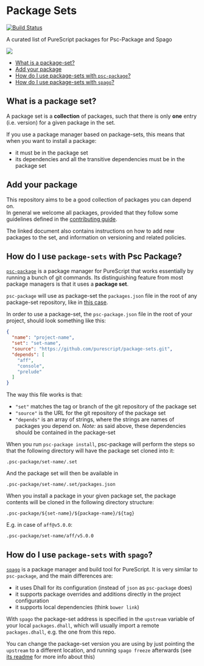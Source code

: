 # Package Sets

[![Build Status](https://travis-ci.org/purescript/package-sets.svg?branch=master)](https://travis-ci.org/purescript/package-sets)

A curated list of PureScript packages for Psc-Package and Spago 

![](https://i.imgur.com/roCuNQ9.png)


- [What is a package-set?](#what-is-a-package-set)
- [Add your package](#add-your-package)
- [How do I use package-sets with `psc-package`?](#how-do-i-use-package-sets-with-psc-package)
- [How do I use package-sets with `spago`?](#how-do-i-use-package-sets-with-spago)


## What is a package set?

A package set is a **collection** of packages, such that there is only **one** entry (i.e. version) for a given package in the set.

If you use a package manager based on package-sets, this means that when you want to install a package:
- it must be in the package set
- its dependencies and all the transitive dependencies must be in the package set

## Add your package

This repository aims to be a good collection of packages you can depend on.  
In general we welcome all packages, provided that they follow some guidelines defined in the [contributing guide](CONTRIBUTING.md).

The linked document also contains instructions on how to add new packages to the set, and information on versioning and related policies.

## How do I use `package-sets` with Psc Package?

[`psc-package`][psc-package] is a package manager for PureScript that works essentially by running a bunch of git commands. Its distinguishing feature from most package managers is that it uses a **package set**.

`psc-package` will use as package-set the `packages.json` file in the root of any package-set repository, like in [this case][packages-json].

In order to use a package-set, the `psc-package.json` file in the root of your project, should look something like this:

```json
{
  "name": "project-name",
  "set": "set-name",
  "source": "https://github.com/purescript/package-sets.git",
  "depends": [
    "aff",
    "console",
    "prelude"
  ]
}
```

The way this file works is that:
- `"set"` matches the tag or branch of the git repository of the package set
- `"source"` is the URL for the git repository of the package set
- `"depends"` is an array of strings, where the strings are names of packages you depend on.
  *Note:* as said above, these dependencies should be contained in the package-set

When you run `psc-package install`, psc-package will perform the steps so that the following directory will have the package set cloned into it:

```
.psc-package/set-name/.set
```

And the package set will then be available in

```
.psc-package/set-name/.set/packages.json
```

When you install a package in your given package set, the package contents will be cloned in the following directory structure:

```
.psc-package/${set-name}/${package-name}/${tag}
```

E.g. in case of `aff@v5.0.0`:

```
.psc-package/set-name/aff/v5.0.0
```

## How do I use `package-sets` with `spago`?

[`spago`][spago] is a package manager and build tool for PureScript. It is very similar to `psc-package`, and the main differences are:
- it uses Dhall for its configuration (instead of `json` as `psc-package` does)
- it supports package overrides and additions directly in the project configuration
- it supports local dependencies (think `bower link`)

With `spago` the package-set address is specified in the `upstream` variable of your local `packages.dhall`, which will usually import a remote `packages.dhall`, e.g. the one from this repo.

You can change the package-set version you are using by just pointing the `upstream` to a different location, and running `spago freeze` afterwards (see [its readme][spago] for more info about this)


[spago]: https://github.com/spacchetti/spago
[psc-package]: https://github.com/purescript/psc-package
[issues]: https://github.com/purescript/package-sets/issues
[packages-json]: https://github.com/purescript/package-sets/blob/master/packages.json

